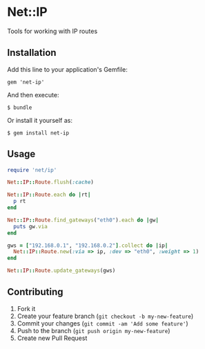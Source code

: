 # Net::IP

Tools for working with IP routes

## Installation

Add this line to your application's Gemfile:

    gem 'net-ip'

And then execute:

    $ bundle

Or install it yourself as:

    $ gem install net-ip

## Usage

````ruby
require 'net/ip'

Net::IP::Route.flush(:cache)

Net::IP::Route.each do |rt|
  p rt
end

Net::IP::Route.find_gateways("eth0").each do |gw|
  puts gw.via
end

gws = ["192.168.0.1", "192.168.0.2"].collect do |ip|
  Net::IP::Route.new(:via => ip, :dev => "eth0", :weight => 1)
end

Net::IP::Route.update_gateways(gws)
````

## Contributing

1. Fork it
2. Create your feature branch (`git checkout -b my-new-feature`)
3. Commit your changes (`git commit -am 'Add some feature'`)
4. Push to the branch (`git push origin my-new-feature`)
5. Create new Pull Request
